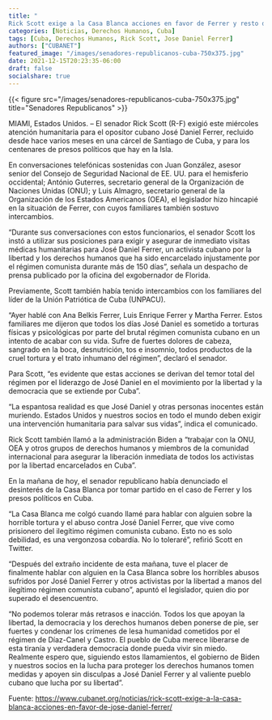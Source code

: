 ```yaml
---
title: "
Rick Scott exige a la Casa Blanca acciones en favor de Ferrer y resto de presos políticos"
categories: [Noticias, Derechos Humanos, Cuba]
tags: [Cuba, Derechos Humanos, Rick Scott, Jose Daniel Ferrer]
authors: ["CUBANET"]
featured_image: "/images/senadores-republicanos-cuba-750x375.jpg"
date: 2021-12-15T20:23:35-06:00
draft: false
socialshare: true
---
```

{{< figure src="/images/senadores-republicanos-cuba-750x375.jpg" title="Senadores Republicanos" >}}

MIAMI, Estados Unidos. – El senador Rick Scott (R-F) exigió este miércoles atención humanitaria para el opositor cubano José Daniel Ferrer, recluido desde hace varios meses en una cárcel de Santiago de Cuba, y para los centenares de presos políticos que hay en la Isla.

En conversaciones telefónicas sostenidas con Juan González, asesor senior del Consejo de Seguridad Nacional de EE. UU. para el hemisferio occidental; António Guterres, secretario general de la Organización de Naciones Unidas (ONU); y Luis Almagro, secretario general de la Organización de los Estados Americanos (OEA), el legislador hizo hincapié en la situación de Ferrer, con cuyos familiares también sostuvo intercambios.

“Durante sus conversaciones con estos funcionarios, el senador Scott los instó a utilizar sus posiciones para exigir y asegurar de inmediato visitas médicas humanitarias para José Daniel Ferrer, un activista cubano por la libertad y los derechos humanos que ha sido encarcelado injustamente por el régimen comunista durante más de 150 días”, señala un despacho de prensa publicado por la oficina del exgobernador de Florida.

Previamente, Scott también había tenido intercambios con los familiares del líder de la Unión Patriótica de Cuba (UNPACU).

“Ayer hablé con Ana Belkis Ferrer, Luis Enrique Ferrer y Martha Ferrer. Estos familiares me dijeron que todos los días José Daniel es sometido a torturas físicas y psicológicas por parte del brutal régimen comunista cubano en un intento de acabar con su vida. Sufre de fuertes dolores de cabeza, sangrado en la boca, desnutrición, tos e insomnio, todos productos de la cruel tortura y el trato inhumano del régimen”, declaró el senador.

Para Scott, “es evidente que estas acciones se derivan del temor total del régimen por el liderazgo de José Daniel en el movimiento por la libertad y la democracia que se extiende por Cuba”.

“La espantosa realidad es que José Daniel y otras personas inocentes están muriendo. Estados Unidos y nuestros socios en todo el mundo deben exigir una intervención humanitaria para salvar sus vidas”, indica el comunicado.

Rick Scott también llamó a la administración Biden a “trabajar con la ONU, OEA y otros grupos de derechos humanos y miembros de la comunidad internacional para asegurar la liberación inmediata de todos los activistas por la libertad encarcelados en Cuba”.

En la mañana de hoy, el senador republicano había denunciado el desinterés de la Casa Blanca por tomar partido en el caso de Ferrer y los presos políticos en Cuba.

“La Casa Blanca me colgó cuando llamé para hablar con alguien sobre la horrible tortura y el abuso contra José Daniel Ferrer, que vive como prisionero del ilegítimo régimen comunista cubano. Esto no es solo debilidad, es una vergonzosa cobardía. No lo toleraré”, refirió Scott en Twitter.

“Después del extraño incidente de esta mañana, tuve el placer de finalmente hablar con alguien en la Casa Blanca sobre los horribles abusos sufridos por José Daniel Ferrer y otros activistas por la libertad a manos del ilegítimo régimen comunista cubano”, apuntó el legislador, quien dio por superado el desencuentro.

“No podemos tolerar más retrasos e inacción. Todos los que apoyan la libertad, la democracia y los derechos humanos deben ponerse de pie, ser fuertes y condenar los crímenes de lesa humanidad cometidos por el régimen de Díaz-Canel y Castro. El pueblo de Cuba merece liberarse de esta tiranía y verdadera democracia donde pueda vivir sin miedo. Realmente espero que, siguiendo estos llamamientos, el gobierno de Biden y nuestros socios en la lucha para proteger los derechos humanos tomen medidas y apoyen sin disculpas a José Daniel Ferrer y al valiente pueblo cubano que lucha por su libertad”.

Fuente: https://www.cubanet.org/noticias/rick-scott-exige-a-la-casa-blanca-acciones-en-favor-de-jose-daniel-ferrer/